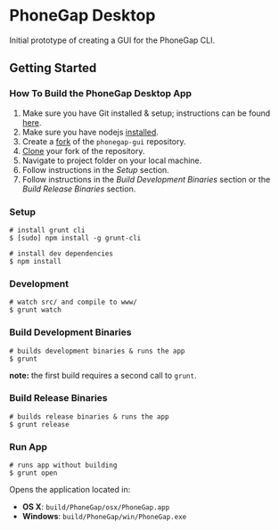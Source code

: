 # PhoneGap Desktop

Initial prototype of creating a GUI for the PhoneGap CLI.

## Getting Started

### How To Build the PhoneGap Desktop App

1. Make sure you have Git installed & setup; instructions can be found [here](https://help.github.com/articles/set-up-git/).
2. Make sure you have nodejs [installed](http://nodejs.org/).
3. Create a [fork](https://help.github.com/articles/fork-a-repo/) of the `phonegap-gui` repository.
4. [Clone](https://help.github.com/articles/fork-a-repo/#step-2-create-a-local-clone-of-your-fork) your fork of the repository.
5. Navigate to project folder on your local machine.
6. Follow instructions in the _Setup_ section.
7. Follow instructions in the _Build Development Binaries_ section or the _Build Release Binaries_ section.

### Setup

    # install grunt cli
    $ [sudo] npm install -g grunt-cli

    # install dev dependencies
    $ npm install

### Development

    # watch src/ and compile to www/
    $ grunt watch

### Build Development Binaries

    # builds development binaries & runs the app
    $ grunt

__note:__ the first build requires a second call to `grunt`.

### Build Release Binaries

    # builds release binaries & runs the app
    $ grunt release

### Run App

    # runs app without building
    $ grunt open

Opens the application located in:

  - __OS X__: `build/PhoneGap/osx/PhoneGap.app`
  - __Windows__: `build/PhoneGap/win/PhoneGap.exe`
